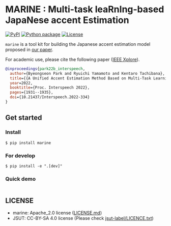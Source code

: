 # **MARINE** : **M**ulti-task lea**R**n**I**ng-based Japa**N**ese accent **E**stimation

[![PyPI](https://img.shields.io/pypi/v/marine.svg)](https://pypi.python.org/pypi/marine)
[![Python package](https://github.com/6gsn/marine/actions/workflows/ci.yml/badge.svg)](https://github.com/6gsn/marine/actions/workflows/ci.yml)
[![License](https://img.shields.io/badge/License-Apache_2.0-blue.svg)](LICENSE.md)
<!-- [![DOI](https://zenodo.org/badge/#)](https://zenodo.org/badge/latestdoi/#) -->

`marine` is a tool kit for building the Japanese accent estimation model proposed in [our paper](https://www.isca-speech.org/archive/interspeech_2022/park22b_interspeech.html).

For academic use, please cite the following paper ([IEEE Xplore](https://www.isca-speech.org/archive/interspeech_2022/park22b_interspeech.html)).

```bibtex
@inproceedings{park22b_interspeech,
  author={Byeongseon Park and Ryuichi Yamamoto and Kentaro Tachibana},
  title={{A Unified Accent Estimation Method Based on Multi-Task Learning for Japanese Text-to-Speech}},
  year=2022,
  booktitle={Proc. Interspeech 2022},
  pages={1931--1935},
  doi={10.21437/Interspeech.2022-334}
}
```

## Get started

### Install

```shell
$ pip install marine
```

### For develop

```shell
$ pip install -e ".[dev]"
```

### Quick demo

```python
```

## LICENSE

- marine: Apache_2.0 license ([LICENSE.md](LICENSE.md))
- JSUT: CC-BY-SA 4.0 license (Please check [jsut-label/LICENCE.txt](https://github.com/sarulab-speech/jsut-label/blob/master/LICENCE.txt))
